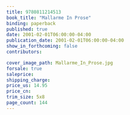 ```yaml
---
title: 9780811214513
book_title: "Mallarme In Prose"
binding: paperback
published: true
date: 2001-02-01T06:00:00-04:00
publication_date: 2001-02-01T06:00:00-04:00
show_in_forthcoming: false
contributors:

cover_image_path: Mallarme_In_Prose.jpg
forsale: true
saleprice:
shipping_charge:
price_us: 14.95
price_cn:
trim_size: 5x8
page_count: 144
---
```



